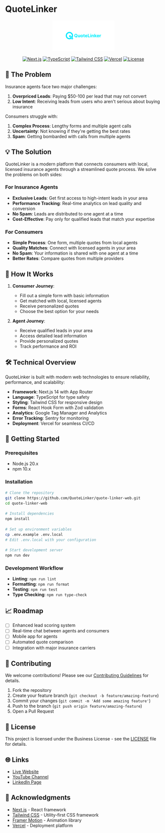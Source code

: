 # QuoteLinker

<div align="center">
  <img src="public/quotelinker_logo.png" alt="QuoteLinker Logo" width="200"/>
  
  [![Next.js](https://img.shields.io/badge/Next.js-14.1.0-black?style=for-the-badge&logo=next.js)](https://nextjs.org)
  [![TypeScript](https://img.shields.io/badge/TypeScript-5.3.3-blue?style=for-the-badge&logo=typescript)](https://www.typescriptlang.org)
  [![Tailwind CSS](https://img.shields.io/badge/Tailwind_CSS-3.4.1-38B2AC?style=for-the-badge&logo=tailwind-css)](https://tailwindcss.com)
  [![Vercel](https://img.shields.io/badge/Vercel-000000?style=for-the-badge&logo=vercel&logoColor=white)](https://vercel.com)
  [![License](https://img.shields.io/badge/License-Business-blue?style=for-the-badge)](LICENSE)
</div>

## 🎯 The Problem

Insurance agents face two major challenges:

1. **Overpriced Leads**: Paying $50-100 per lead that may not convert
2. **Low Intent**: Receiving leads from users who aren't serious about buying insurance

Consumers struggle with:

1. **Complex Process**: Lengthy forms and multiple agent calls
2. **Uncertainty**: Not knowing if they're getting the best rates
3. **Spam**: Getting bombarded with calls from multiple agents

## 💡 The Solution

QuoteLinker is a modern platform that connects consumers with local, licensed insurance agents through a streamlined quote process. We solve the problems on both sides:

### For Insurance Agents

- **Exclusive Leads**: Get first access to high-intent leads in your area
- **Performance Tracking**: Real-time analytics on lead quality and conversion
- **No Spam**: Leads are distributed to one agent at a time
- **Cost-Effective**: Pay only for qualified leads that match your expertise

### For Consumers

- **Simple Process**: One form, multiple quotes from local agents
- **Quality Matches**: Connect with licensed agents in your area
- **No Spam**: Your information is shared with one agent at a time
- **Better Rates**: Compare quotes from multiple providers

## 🚀 How It Works

1. **Consumer Journey**:

   - Fill out a simple form with basic information
   - Get matched with local, licensed agents
   - Receive personalized quotes
   - Choose the best option for your needs

2. **Agent Journey**:
   - Receive qualified leads in your area
   - Access detailed lead information
   - Provide personalized quotes
   - Track performance and ROI

## 🛠️ Technical Overview

QuoteLinker is built with modern web technologies to ensure reliability, performance, and scalability:

- **Framework**: Next.js 14 with App Router
- **Language**: TypeScript for type safety
- **Styling**: Tailwind CSS for responsive design
- **Forms**: React Hook Form with Zod validation
- **Analytics**: Google Tag Manager and Analytics
- **Error Tracking**: Sentry for monitoring
- **Deployment**: Vercel for seamless CI/CD

## 🚀 Getting Started

### Prerequisites

- Node.js 20.x
- npm 10.x

### Installation

```bash
# Clone the repository
git clone https://github.com/QuoteLinker/quote-linker-web.git
cd quote-linker-web

# Install dependencies
npm install

# Set up environment variables
cp .env.example .env.local
# Edit .env.local with your configuration

# Start development server
npm run dev
```

### Development Workflow

- **Linting**: `npm run lint`
- **Formatting**: `npm run format`
- **Testing**: `npm run test`
- **Type Checking**: `npm run type-check`

## 📈 Roadmap

- [ ] Enhanced lead scoring system
- [ ] Real-time chat between agents and consumers
- [ ] Mobile app for agents
- [ ] Automated quote comparison
- [ ] Integration with major insurance carriers

## 🤝 Contributing

We welcome contributions! Please see our [Contributing Guidelines](CONTRIBUTING.md) for details.

1. Fork the repository
2. Create your feature branch (`git checkout -b feature/amazing-feature`)
3. Commit your changes (`git commit -m 'Add some amazing feature'`)
4. Push to the branch (`git push origin feature/amazing-feature`)
5. Open a Pull Request

## 📄 License

This project is licensed under the Business License - see the [LICENSE](LICENSE) file for details.

## 🌐 Links

- [Live Website](https://quotelinker.com)
- [YouTube Channel](https://youtube.com/@quotelinker)
- [LinkedIn Page](https://linkedin.com/company/quotelinker)

## 🙏 Acknowledgments

- [Next.js](https://nextjs.org/) - React framework
- [Tailwind CSS](https://tailwindcss.com/) - Utility-first CSS framework
- [Framer Motion](https://www.framer.com/motion/) - Animation library
- [Vercel](https://vercel.com/) - Deployment platform
